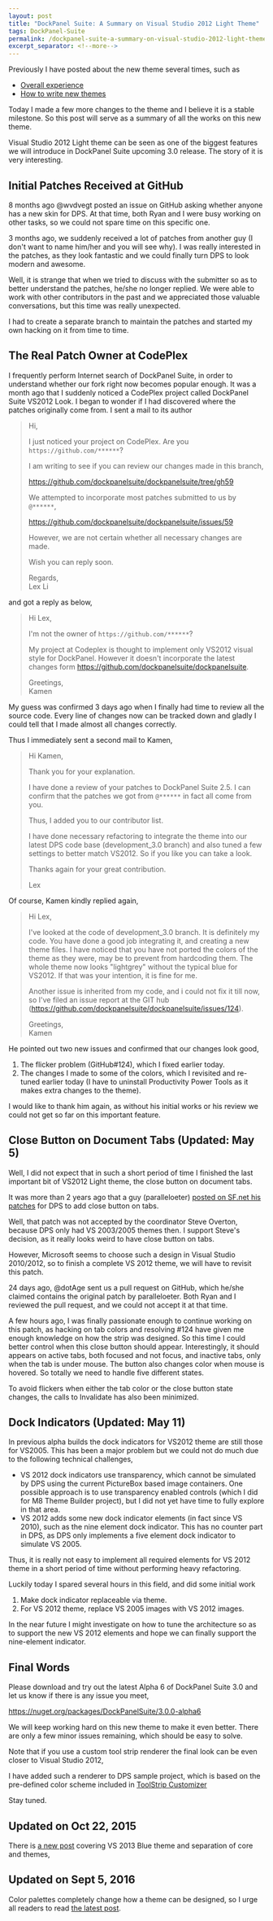 ```yaml
---
layout: post
title: "DockPanel Suite: A Summary on Visual Studio 2012 Light Theme"
tags: DockPanel-Suite
permalink: /dockpanel-suite-a-summary-on-visual-studio-2012-light-theme-a8391c84c769
excerpt_separator: <!--more-->
---
```

Previously I have posted about the new theme several times, such as

* [Overall experience](/dockpanel-suite-design-the-theming-experience-4c55f51d65c8)
* [How to write new themes](/dockpanel-suite-how-to-write-a-new-theme-573f46197486)

Today I made a few more changes to the theme and I believe it is a stable milestone. So this post will serve as a summary of all the works on this new theme.

Visual Studio 2012 Light theme can be seen as one of the biggest features we will introduce in DockPanel Suite upcoming 3.0 release. The story of it is very interesting.
<!--more-->

## Initial Patches Received at GitHub
8 months ago @wvdvegt posted an issue on GitHub asking whether anyone has a new skin for DPS. At that time, both Ryan and I were busy working on other tasks, so we could not spare time on this specific one.

3 months ago, we suddenly received a lot of patches from another guy (I don't want to name him/her and you will see why). I was really interested in the patches, as they look fantastic and we could finally turn DPS to look modern and awesome.

Well, it is strange that when we tried to discuss with the submitter so as to better understand the patches, he/she no longer replied. We were able to work with other contributors in the past and we appreciated those valuable conversations, but this time was really unexpected.

I had to create a separate branch to maintain the patches and started my own hacking on it from time to time.

## The Real Patch Owner at CodePlex
I frequently perform Internet search of DockPanel Suite, in order to understand whether our fork right now becomes popular enough. It was a month ago that I suddenly noticed a CodePlex project called DockPanel Suite VS2012 Look. I began to wonder if I had discovered where the patches originally come from. I sent a mail to its author

> Hi,
>
> I just noticed your project on CodePlex. Are you `https://github.com/******`?
>
> I am writing to see if you can review our changes made in this branch,
>
> https://github.com/dockpanelsuite/dockpanelsuite/tree/gh59
>
> We attempted to incorporate most patches submitted to us by `@******`,
>
> https://github.com/dockpanelsuite/dockpanelsuite/issues/59
>
> However, we are not certain whether all necessary changes are made.
>
> Wish you can reply soon.
>
> Regards,\
> Lex Li

and got a reply as below,

> Hi Lex,
>
> I'm not the owner of `https://github.com/******`?
>
> My project at Codeplex is thought to implement only VS2012 visual style for DockPanel. However it doesn't incorporate the latest changes form https://github.com/dockpanelsuite/dockpanelsuite.
>
> Greetings,\
> Kamen

My guess was confirmed 3 days ago when I finally had time to review all the source code. Every line of changes now can be tracked down and gladly I could tell that I made almost all changes correctly.

Thus I immediately sent a second mail to Kamen,

> Hi Kamen,
>
> Thank you for your explanation.
>
> I have done a review of your patches to DockPanel Suite 2.5. I can confirm that the patches we got from `@******` in fact all come from you.
>
> Thus, I added you to our contributor list.
>
> I have done necessary refactoring to integrate the theme into our latest DPS code base (development_3.0 branch) and also tuned a few settings to better match VS2012. So if you like you can take a look.
>
> Thanks again for your great contribution.
>
> Lex

Of course, Kamen kindly replied again,

> Hi Lex,
>
> I've looked at the code of development_3.0 branch. It is definitely my code. You have done a good job integrating it, and creating a new theme files. I have noticed that you have not ported the colors of the theme as they were, may be to prevent from hardcoding them. The whole theme now looks "lightgrey" without the typical blue for VS2012. If that was your intention, it is fine for me.
>
> Another issue is inherited from my code, and i could not fix it till now, so I've filed an issue report at the GIT hub (https://github.com/dockpanelsuite/dockpanelsuite/issues/124).
>
> Greetings,\
> Kamen

He pointed out two new issues and confirmed that our changes look good,

1. The flicker problem (GitHub#124), which I fixed earlier today.
1. The changes I made to some of the colors, which I revisited and re-tuned earlier today (I have to uninstall Productivity Power Tools as it makes extra changes to the theme).

I would like to thank him again, as without his initial works or his review we could not get so far on this important feature.

## Close Button on Document Tabs (Updated: May 5)
Well, I did not expect that in such a short period of time I finished the last important bit of VS2012 Light theme, the close button on document tabs.

It was more than 2 years ago that a guy (paralleloeter) [posted on SF.net his patches](http://sourceforge.net/p/dockpanelsuite/discussion/402316/thread/c45070d3) for DPS to add close button on tabs.

Well, that patch was not accepted by the coordinator Steve Overton, because DPS only had VS 2003/2005 themes then. I support Steve's decision, as it really looks weird to have close button on tabs.

However, Microsoft seems to choose such a design in Visual Studio 2010/2012, so to finish a complete VS 2012 theme, we will have to revisit this patch.

24 days ago, @dotAge sent us a pull request on GitHub, which he/she claimed contains the original patch by paralleloeter. Both Ryan and I reviewed the pull request, and we could not accept it at that time.

A few hours ago, I was finally passionate enough to continue working on this patch, as hacking on tab colors and resolving #124 have given me enough knowledge on how the strip was designed. So this time I could better control when this close button should appear. Interestingly, it should appears on active tabs, both focused and not focus, and inactive tabs, only when the tab is under mouse. The button also changes color when mouse is hovered. So totally we need to handle five different states.

To avoid flickers when either the tab color or the close button state changes, the calls to Invalidate has also been minimized.

## Dock Indicators (Updated: May 11)
In previous alpha builds the dock indicators for VS2012 theme are still those for VS2005. This has been a major problem but we could not do much due to the following technical challenges,

* VS 2012 dock indicators use transparency, which cannot be simulated by DPS using the current PictureBox based image containers. One possible approach is to use transparency enabled controls (which I did for M8 Theme Builder project), but I did not yet have time to fully explore in that area.
* VS 2012 adds some new dock indicator elements (in fact since VS 2010), such as the nine element dock indicator. This has no counter part in DPS, as DPS only implements a five element dock indicator to simulate VS 2005.

Thus, it is really not easy to implement all required elements for VS 2012 theme in a short period of time without performing heavy refactoring.

Luckily today I spared several hours in this field, and did some initial work

1. Make dock indicator replaceable via theme.
1. For VS 2012 theme, replace VS 2005 images with VS 2012 images.

In the near future I might investigate on how to tune the architecture so as to support the new VS 2012 elements and hope we can finally support the nine-element indicator.

## Final Words
Please download and try out the latest Alpha 6 of DockPanel Suite 3.0 and let us know if there is any issue you meet,

https://nuget.org/packages/DockPanelSuite/3.0.0-alpha6

We will keep working hard on this new theme to make it even better. There are only a few minor issues remaining, which should be easy to solve.

Note that if you use a custom tool strip renderer the final look can be even closer to Visual Studio 2012,

I have added such a renderer to DPS sample project, which is based on the pre-defined color scheme included in [ToolStrip Customizer](https://toolstripcustomizer.codeplex.com/)

Stay tuned.

## Updated on Oct 22, 2015

There is [a new post](/dockpanel-suite-more-about-theming-48864f47892c) covering VS 2013 Blue theme and separation of core and themes,

## Updated on Sept 5, 2016

Color palettes completely change how a theme can be designed, so I urge all readers to read [the latest post](/dockpanel-suite-theme-reloaded-3bb41273d127).
